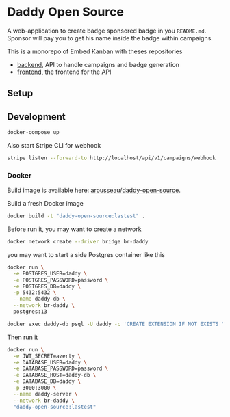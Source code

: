 # Daddy Open Source

A web-application to create badge sponsored badge in you `README.md`. Sponsor will pay you to get his name inside the badge within campaigns.

This is a monorepo of Embed Kanban with theses repositories

- [backend](./backend/README.md), API to handle campaigns and badge generation
- [frontend](./backend/README.md), the frontend for the API

## Setup

## Development

```sh
docker-compose up
```

Also start Stripe CLI for webhook

```sh
stripe listen --forward-to http://localhost/api/v1/campaigns/webhook
```

### Docker

Build image is available here: [arousseau/daddy-open-source](https://hub.docker.com/repository/docker/arousseau/daddy-open-source).

Build a fresh Docker image

```sh
docker build -t "daddy-open-source:lastest" .
```

Before run it, you may want to create a network

```sh
docker network create --driver bridge br-daddy
```

you may want to start a side Postgres container like this

```sh
docker run \
  -e POSTGRES_USER=daddy \
  -e POSTGRES_PASSWORD=password \
  -e POSTGRES_DB=daddy \
  -p 5432:5432 \
  --name daddy-db \
  --network br-daddy \
  postgres:13

docker exec daddy-db psql -U daddy -c 'CREATE EXTENSION IF NOT EXISTS "uuid-ossp"'
```

Then run it

```sh
docker run \
  -e JWT_SECRET=azerty \
  -e DATABASE_USER=daddy \
  -e DATABASE_PASSWORD=password \
  -e DATABASE_HOST=daddy-db \
  -e DATABASE_DB=daddy \
  -p 3000:3000 \
  --name daddy-server \
  --network br-daddy \
  "daddy-open-source:lastest"
```
